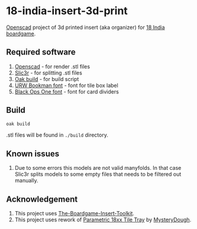 #     18-india-insert-3d-print

[Openscad](https://openscad.org/) project of 3d printed insert (aka organizer) for [18 India boardgame](https://boardgamegeek.com/boardgame/344937/18-india).

## Required software

1. [Openscad](https://openscad.org/) - for render .stl files
1. [Slic3r](https://slic3r.org/) - for splitting .stl files
1. [Oak build](https://github.com/kirillsulim/oak-build) - for build script
1. [URW Bookman font](https://fontesk.com/bookman-typeface/) - font for tile box label
1. [Black Ops One font](https://fonts.google.com/specimen/Black+Ops+One) - font for card dividers

## Build

```sh
oak build
```

.stl files will be found in `./build` directory.

## Known issues

1. Due to some errors this models are not valid manyfolds. In that case Slic3r splits models to some empty files that needs to be filtered out manually.


## Acknowledgement

1. This project uses [The-Boardgame-Insert-Toolkit](https://github.com/dppdppd/The-Boardgame-Insert-Toolkit).
2. This project uses rework of [Parametric 18xx Tile Tray](https://www.thingiverse.com/thing:4594612) by [MysteryDough](https://www.thingiverse.com/mysterydough/designs).

